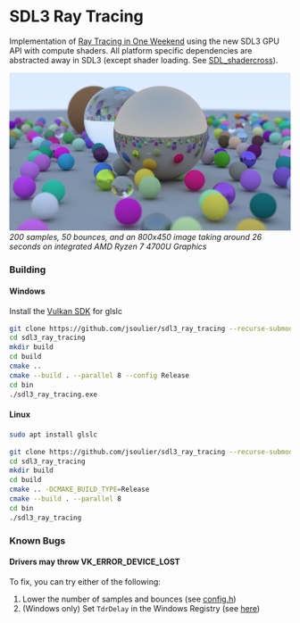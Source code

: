 # SDL3 Ray Tracing

Implementation of [Ray Tracing in One Weekend](https://raytracing.github.io/) using the new SDL3 GPU API with compute shaders.
All platform specific dependencies are abstracted away in SDL3 (except shader loading. See [SDL_shadercross](https://github.com/libsdl-org/SDL_shadercross)).

![](image.bmp)
*200 samples, 50 bounces, and an 800x450 image taking around 26 seconds on integrated AMD Ryzen 7 4700U Graphics*

### Building

#### Windows

Install the [Vulkan SDK](https://www.lunarg.com/vulkan-sdk/) for glslc

```bash
git clone https://github.com/jsoulier/sdl3_ray_tracing --recurse-submodules
cd sdl3_ray_tracing
mkdir build
cd build
cmake ..
cmake --build . --parallel 8 --config Release
cd bin
./sdl3_ray_tracing.exe
```

#### Linux

```bash
sudo apt install glslc
```

```bash
git clone https://github.com/jsoulier/sdl3_ray_tracing --recurse-submodules
cd sdl3_ray_tracing
mkdir build
cd build
cmake .. -DCMAKE_BUILD_TYPE=Release
cmake --build . --parallel 8
cd bin
./sdl3_ray_tracing
```

### Known Bugs

#### Drivers may throw VK_ERROR_DEVICE_LOST

To fix, you can try either of the following:
1. Lower the number of samples and bounces (see [config.h](src/config.h))
2. (Windows only) Set `TdrDelay` in the Windows Registry (see [here](https://learn.microsoft.com/en-us/windows-hardware/drivers/display/tdr-registry-keys))